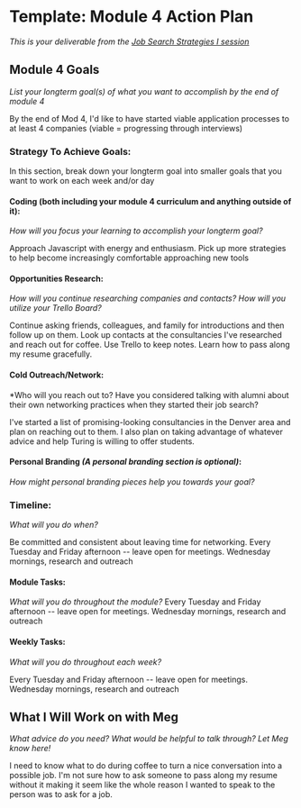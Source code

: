 # Template: Module 4 Action Plan 
*This is your deliverable from the [Job Search Strategies I session](https://github.com/turingschool/career-development-curriculum/blob/master/module_three/job_search_strategies_i.md)*

## Module 4 Goals
*List your longterm goal(s) of what you want to accomplish by the end of module 4*

By the end of Mod 4, I'd like to have started viable application processes to at least 4 companies (viable = progressing through interviews)

### Strategy To Achieve Goals:
In this section, break down your longterm goal into smaller goals that you want to work on each week and/or day

#### Coding (both including your module 4 curriculum and anything outside of it):
*How will you focus your learning to accomplish your longterm goal?*

Approach Javascript with energy and enthusiasm. Pick up more strategies to help become increasingly comfortable approaching new tools

#### Opportunities Research:
*How will you continue researching companies and contacts? How will you utilize your Trello Board?* 

Continue asking friends, colleagues, and family for introductions and then follow up on them. Look up contacts at the consultancies I've researched and reach out for coffee. Use Trello to keep notes. Learn how to pass along my resume gracefully.

#### Cold Outreach/Network:
*Who will you reach out to? Have you considered talking with alumni about their own networking practices when they started their job search?

I've started a list of promising-looking consultancies in the Denver area and plan on reaching out to them. I also plan on taking advantage of whatever advice and help Turing is willing to offer students.

#### Personal Branding *(A personal branding section is optional)*:
*How might personal branding pieces help you towards your goal?*

### Timeline:
*What will you do when?*

Be committed and consistent about leaving time for networking. Every Tuesday and Friday afternoon -- leave open for meetings. Wednesday mornings, research and outreach

#### Module Tasks:
*What will you do throughout the module?*
Every Tuesday and Friday afternoon -- leave open for meetings. Wednesday mornings, research and outreach

#### Weekly Tasks:
*What will you do throughout each week?*

Every Tuesday and Friday afternoon -- leave open for meetings. Wednesday mornings, research and outreach

## What I Will Work on with Meg
*What advice do you need? What would be helpful to talk through? Let Meg know here!*

I need to know what to do during coffee to turn a nice conversation into a possible job. I'm not sure how to ask someone to pass along my resume without it making it seem like the whole reason I wanted to speak to the person was to ask for a job.

